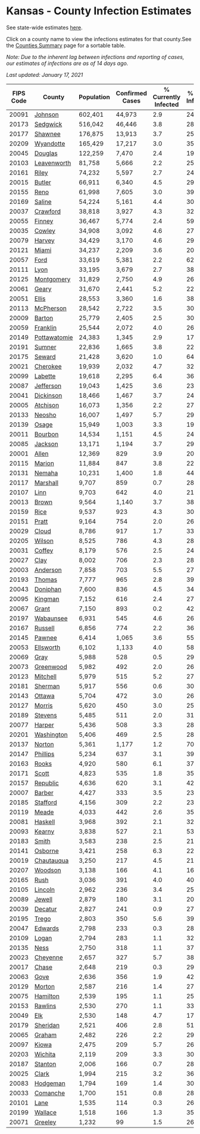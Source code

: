 # Kansas - County Infection Estimates

See state-wide estimates [here](/infections/us-ks).

Click on a county name to view the infections estimates for that county.See the [Counties Summary](/infections/summary-counties) page for a sortable table.

*Note: Due to the inherent lag between infections and reporting of cases, our estimates of infections are as of 14 days ago.*

*Last updated: January 17, 2021*

|   FIPS Code |                       County |   Population |   Confirmed Cases |   % Currently Infected |   % Total Infected |
|-------------|------------------------------|--------------|-------------------|------------------------|--------------------|
|       20091 |           [Johnson](johnson) |      602,401 |            44,973 |                    2.9 |               24.0 |
|       20173 |         [Sedgwick](sedgwick) |      516,042 |            46,446 |                    3.8 |               28.6 |
|       20177 |           [Shawnee](shawnee) |      176,875 |            13,913 |                    3.7 |               25.1 |
|       20209 |       [Wyandotte](wyandotte) |      165,429 |            17,217 |                    3.0 |               35.5 |
|       20045 |           [Douglas](douglas) |      122,259 |             7,470 |                    2.4 |               19.6 |
|       20103 |   [Leavenworth](leavenworth) |       81,758 |             5,666 |                    2.2 |               25.0 |
|       20161 |               [Riley](riley) |       74,232 |             5,597 |                    2.7 |               24.2 |
|       20015 |             [Butler](butler) |       66,911 |             6,340 |                    4.5 |               29.5 |
|       20155 |                 [Reno](reno) |       61,998 |             7,605 |                    3.0 |               39.2 |
|       20169 |             [Saline](saline) |       54,224 |             5,161 |                    4.4 |               30.0 |
|       20037 |         [Crawford](crawford) |       38,818 |             3,927 |                    4.3 |               32.1 |
|       20055 |             [Finney](finney) |       36,467 |             5,774 |                    2.4 |               59.1 |
|       20035 |             [Cowley](cowley) |       34,908 |             3,092 |                    4.6 |               27.6 |
|       20079 |             [Harvey](harvey) |       34,429 |             3,170 |                    4.6 |               29.0 |
|       20121 |               [Miami](miami) |       34,237 |             2,209 |                    3.6 |               20.2 |
|       20057 |                 [Ford](ford) |       33,619 |             5,381 |                    2.2 |               62.1 |
|       20111 |                 [Lyon](lyon) |       33,195 |             3,679 |                    2.7 |               38.3 |
|       20125 |     [Montgomery](montgomery) |       31,829 |             2,750 |                    4.9 |               26.6 |
|       20061 |               [Geary](geary) |       31,670 |             2,441 |                    5.2 |               22.8 |
|       20051 |               [Ellis](ellis) |       28,553 |             3,360 |                    1.6 |               38.0 |
|       20113 |       [McPherson](mcpherson) |       28,542 |             2,722 |                    3.5 |               30.2 |
|       20009 |             [Barton](barton) |       25,779 |             2,405 |                    2.5 |               30.1 |
|       20059 |         [Franklin](franklin) |       25,544 |             2,072 |                    4.0 |               26.1 |
|       20149 | [Pottawatomie](pottawatomie) |       24,383 |             1,345 |                    2.9 |               17.3 |
|       20191 |             [Sumner](sumner) |       22,836 |             1,665 |                    3.8 |               22.6 |
|       20175 |             [Seward](seward) |       21,428 |             3,620 |                    1.0 |               64.4 |
|       20021 |         [Cherokee](cherokee) |       19,939 |             2,032 |                    4.7 |               32.1 |
|       20099 |           [Labette](labette) |       19,618 |             2,295 |                    6.4 |               36.7 |
|       20087 |       [Jefferson](jefferson) |       19,043 |             1,425 |                    3.6 |               23.3 |
|       20041 |       [Dickinson](dickinson) |       18,466 |             1,467 |                    3.7 |               24.6 |
|       20005 |         [Atchison](atchison) |       16,073 |             1,356 |                    2.2 |               27.2 |
|       20133 |             [Neosho](neosho) |       16,007 |             1,497 |                    5.7 |               29.2 |
|       20139 |               [Osage](osage) |       15,949 |             1,003 |                    3.3 |               19.8 |
|       20011 |           [Bourbon](bourbon) |       14,534 |             1,151 |                    4.5 |               24.5 |
|       20085 |           [Jackson](jackson) |       13,171 |             1,194 |                    3.7 |               29.4 |
|       20001 |               [Allen](allen) |       12,369 |               829 |                    3.9 |               20.4 |
|       20115 |             [Marion](marion) |       11,884 |               847 |                    3.8 |               22.1 |
|       20131 |             [Nemaha](nemaha) |       10,231 |             1,400 |                    1.8 |               44.4 |
|       20117 |         [Marshall](marshall) |        9,707 |               859 |                    0.7 |               28.6 |
|       20107 |                 [Linn](linn) |        9,703 |               642 |                    4.0 |               21.0 |
|       20013 |               [Brown](brown) |        9,564 |             1,140 |                    3.7 |               38.1 |
|       20159 |                 [Rice](rice) |        9,537 |               923 |                    4.3 |               30.5 |
|       20151 |               [Pratt](pratt) |        9,164 |               754 |                    2.0 |               26.3 |
|       20029 |               [Cloud](cloud) |        8,786 |               917 |                    1.7 |               33.6 |
|       20205 |             [Wilson](wilson) |        8,525 |               786 |                    4.3 |               28.4 |
|       20031 |             [Coffey](coffey) |        8,179 |               576 |                    2.5 |               24.4 |
|       20027 |                 [Clay](clay) |        8,002 |               706 |                    2.3 |               28.1 |
|       20003 |         [Anderson](anderson) |        7,858 |               703 |                    5.5 |               27.7 |
|       20193 |             [Thomas](thomas) |        7,777 |               965 |                    2.8 |               39.5 |
|       20043 |         [Doniphan](doniphan) |        7,600 |               836 |                    4.5 |               34.8 |
|       20095 |           [Kingman](kingman) |        7,152 |               616 |                    2.4 |               27.2 |
|       20067 |               [Grant](grant) |        7,150 |               893 |                    0.2 |               42.3 |
|       20197 |       [Wabaunsee](wabaunsee) |        6,931 |               545 |                    4.6 |               26.0 |
|       20167 |           [Russell](russell) |        6,856 |               774 |                    2.2 |               36.3 |
|       20145 |             [Pawnee](pawnee) |        6,414 |             1,065 |                    3.6 |               55.3 |
|       20053 |       [Ellsworth](ellsworth) |        6,102 |             1,133 |                    4.0 |               58.6 |
|       20069 |                 [Gray](gray) |        5,988 |               528 |                    0.5 |               29.6 |
|       20073 |       [Greenwood](greenwood) |        5,982 |               492 |                    2.0 |               26.0 |
|       20123 |         [Mitchell](mitchell) |        5,979 |               515 |                    5.2 |               27.0 |
|       20181 |           [Sherman](sherman) |        5,917 |               556 |                    0.6 |               30.3 |
|       20143 |             [Ottawa](ottawa) |        5,704 |               472 |                    3.0 |               26.2 |
|       20127 |             [Morris](morris) |        5,620 |               450 |                    3.0 |               25.7 |
|       20189 |           [Stevens](stevens) |        5,485 |               511 |                    2.0 |               31.1 |
|       20077 |             [Harper](harper) |        5,436 |               508 |                    3.3 |               28.7 |
|       20201 |     [Washington](washington) |        5,406 |               469 |                    2.5 |               28.0 |
|       20137 |             [Norton](norton) |        5,361 |             1,177 |                    1.2 |               70.8 |
|       20147 |         [Phillips](phillips) |        5,234 |               637 |                    3.1 |               39.0 |
|       20163 |               [Rooks](rooks) |        4,920 |               580 |                    6.1 |               37.6 |
|       20171 |               [Scott](scott) |        4,823 |               535 |                    1.8 |               35.8 |
|       20157 |         [Republic](republic) |        4,636 |               620 |                    3.1 |               42.9 |
|       20007 |             [Barber](barber) |        4,427 |               333 |                    3.5 |               23.8 |
|       20185 |         [Stafford](stafford) |        4,156 |               309 |                    2.2 |               23.8 |
|       20119 |               [Meade](meade) |        4,033 |               442 |                    2.6 |               35.6 |
|       20081 |           [Haskell](haskell) |        3,968 |               392 |                    2.1 |               32.9 |
|       20093 |             [Kearny](kearny) |        3,838 |               527 |                    2.1 |               53.7 |
|       20183 |               [Smith](smith) |        3,583 |               238 |                    2.5 |               21.4 |
|       20141 |           [Osborne](osborne) |        3,421 |               258 |                    6.3 |               22.8 |
|       20019 |     [Chautauqua](chautauqua) |        3,250 |               217 |                    4.5 |               21.2 |
|       20207 |           [Woodson](woodson) |        3,138 |               166 |                    4.1 |               16.2 |
|       20165 |                 [Rush](rush) |        3,036 |               391 |                    4.0 |               40.8 |
|       20105 |           [Lincoln](lincoln) |        2,962 |               236 |                    3.4 |               25.1 |
|       20089 |             [Jewell](jewell) |        2,879 |               180 |                    3.1 |               20.1 |
|       20039 |           [Decatur](decatur) |        2,827 |               241 |                    0.9 |               27.2 |
|       20195 |               [Trego](trego) |        2,803 |               350 |                    5.6 |               39.3 |
|       20047 |           [Edwards](edwards) |        2,798 |               233 |                    0.3 |               28.5 |
|       20109 |               [Logan](logan) |        2,794 |               283 |                    1.1 |               32.4 |
|       20135 |                 [Ness](ness) |        2,750 |               318 |                    1.1 |               37.0 |
|       20023 |         [Cheyenne](cheyenne) |        2,657 |               327 |                    5.7 |               38.9 |
|       20017 |               [Chase](chase) |        2,648 |               219 |                    0.3 |               29.4 |
|       20063 |                 [Gove](gove) |        2,636 |               356 |                    1.9 |               42.3 |
|       20129 |             [Morton](morton) |        2,587 |               216 |                    1.4 |               27.3 |
|       20075 |         [Hamilton](hamilton) |        2,539 |               195 |                    1.1 |               25.9 |
|       20153 |           [Rawlins](rawlins) |        2,530 |               270 |                    1.1 |               33.2 |
|       20049 |                   [Elk](elk) |        2,530 |               148 |                    4.7 |               17.7 |
|       20179 |         [Sheridan](sheridan) |        2,521 |               406 |                    2.8 |               51.0 |
|       20065 |             [Graham](graham) |        2,482 |               226 |                    2.2 |               29.4 |
|       20097 |               [Kiowa](kiowa) |        2,475 |               209 |                    5.7 |               26.3 |
|       20203 |           [Wichita](wichita) |        2,119 |               209 |                    3.3 |               30.9 |
|       20187 |           [Stanton](stanton) |        2,006 |               166 |                    0.7 |               28.8 |
|       20025 |               [Clark](clark) |        1,994 |               215 |                    3.2 |               36.6 |
|       20083 |         [Hodgeman](hodgeman) |        1,794 |               169 |                    1.4 |               30.9 |
|       20033 |         [Comanche](comanche) |        1,700 |               151 |                    0.8 |               28.6 |
|       20101 |                 [Lane](lane) |        1,535 |               114 |                    0.3 |               26.6 |
|       20199 |           [Wallace](wallace) |        1,518 |               166 |                    1.3 |               35.7 |
|       20071 |           [Greeley](greeley) |        1,232 |                99 |                    1.5 |               26.0 |